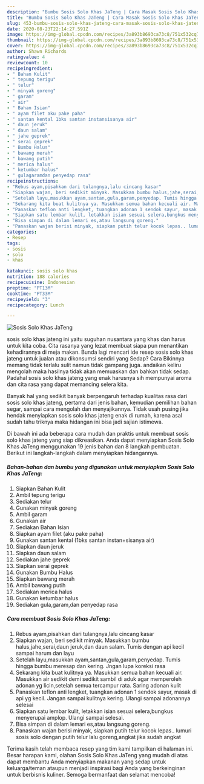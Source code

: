 ```yaml
---
description: "Bumbu Sosis Solo Khas JaTeng | Cara Masak Sosis Solo Khas JaTeng Yang Sedap"
title: "Bumbu Sosis Solo Khas JaTeng | Cara Masak Sosis Solo Khas JaTeng Yang Sedap"
slug: 453-bumbu-sosis-solo-khas-jateng-cara-masak-sosis-solo-khas-jateng-yang-sedap
date: 2020-08-23T22:14:27.591Z
image: https://img-global.cpcdn.com/recipes/3a893b8693ca73c8/751x532cq70/sosis-solo-khas-jateng-foto-resep-utama.jpg
thumbnail: https://img-global.cpcdn.com/recipes/3a893b8693ca73c8/751x532cq70/sosis-solo-khas-jateng-foto-resep-utama.jpg
cover: https://img-global.cpcdn.com/recipes/3a893b8693ca73c8/751x532cq70/sosis-solo-khas-jateng-foto-resep-utama.jpg
author: Shawn Richards
ratingvalue: 4
reviewcount: 10
recipeingredient:
- " Bahan Kulit"
- " tepung terigu"
- " telur"
- " minyak goreng"
- " garam"
- " air"
- " Bahan Isian"
- " ayam filet aku pake paha"
- " santan kental 1bks santan instansisanya air"
- " daun jeruk"
- " daun salam"
- " jahe geprek"
- " serai geprek"
- " Bumbu Halus"
- " bawang merah"
- " bawang putih"
- " merica halus"
- " ketumbar halus"
- " gulagaramdan penyedap rasa"
recipeinstructions:
- "Rebus ayam,pisahkan dari tulangnya,lalu cincang kasar"
- "Siapkan wajan, beri sedikit minyak. Masukkan bumbu halus,jahe,serai,daun jeruk,dan daun salam. Tumis dengan api kecil sampai harum dan layu"
- "Setelah layu,masukkan ayam,santan,gula,garam,penyedap. Tumis hingga bumbu meresap dan kering. Jngan lupa koreksi rasa"
- "Sekarang kita buat kulitnya ya. Masukkan semua bahan kecuali air. Masukkan air sedikit demi sedikit sambil di aduk agar memperoleh adonan yg licin,setelah semua tercampur rata. Saring adonan kulit"
- "Panaskan teflon anti lengket, tuangkan adonan 1 sendok sayur, masak di api yg kecil. Jangan sampai kulitnya kering. Ulangi sampai adonannya selesai"
- "Siapkan satu lembar kulit, letakkan isian sesuai selera,bungkus menyerupai amplop. Ulangi sampai selesai."
- "Bisa simpan di dalam lemari es,atau langsung goreng."
- "Panaskan wajan berisi minyak, siapkan putih telur kocok lepas.. lumuri sosis solo dengan putih telur lalu goreng,angkat jika sudah angkat"
categories:
- Resep
tags:
- sosis
- solo
- khas

katakunci: sosis solo khas 
nutrition: 188 calories
recipecuisine: Indonesian
preptime: "PT13M"
cooktime: "PT33M"
recipeyield: "3"
recipecategory: Lunch

---
```



![Sosis Solo Khas JaTeng](https://img-global.cpcdn.com/recipes/3a893b8693ca73c8/751x532cq70/sosis-solo-khas-jateng-foto-resep-utama.jpg)


sosis solo khas jateng ini yaitu suguhan nusantara yang khas dan harus untuk kita coba. Cita rasanya yang lezat membuat siapa pun menantikan kehadirannya di meja makan.
Bunda lagi mencari ide resep sosis solo khas jateng untuk jualan atau dikonsumsi sendiri yang Sedap? Cara Bikinnya memang tidak terlalu sulit namun tidak gampang juga. andaikan keliru mengolah maka hasilnya tidak akan memuaskan dan bahkan tidak sedap. Padahal sosis solo khas jateng yang enak harusnya sih mempunyai aroma dan cita rasa yang dapat memancing selera kita.

Banyak hal yang sedikit banyak berpengaruh terhadap kualitas rasa dari sosis solo khas jateng, pertama dari jenis bahan, kemudian pemilihan bahan segar, sampai cara mengolah dan menyajikannya. Tidak usah pusing jika hendak menyiapkan sosis solo khas jateng enak di rumah, karena asal sudah tahu triknya maka hidangan ini bisa jadi sajian istimewa.




Di bawah ini ada beberapa cara mudah dan praktis untuk membuat sosis solo khas jateng yang siap dikreasikan. Anda dapat menyiapkan Sosis Solo Khas JaTeng menggunakan 19 jenis bahan dan 8 langkah pembuatan. Berikut ini langkah-langkah dalam menyiapkan hidangannya.

<!--inarticleads1-->

##### Bahan-bahan dan bumbu yang digunakan untuk menyiapkan Sosis Solo Khas JaTeng:

1. Siapkan  Bahan Kulit
1. Ambil  tepung terigu
1. Sediakan  telur
1. Gunakan  minyak goreng
1. Ambil  garam
1. Gunakan  air
1. Sediakan  Bahan Isian
1. Siapkan  ayam filet (aku pake paha)
1. Gunakan  santan kental (1bks santan instan+sisanya air)
1. Siapkan  daun jeruk
1. Siapkan  daun salam
1. Sediakan  jahe geprek
1. Siapkan  serai geprek
1. Gunakan  Bumbu Halus
1. Siapkan  bawang merah
1. Ambil  bawang putih
1. Sediakan  merica halus
1. Gunakan  ketumbar halus
1. Sediakan  gula,garam,dan penyedap rasa




<!--inarticleads2-->

##### Cara membuat Sosis Solo Khas JaTeng:

1. Rebus ayam,pisahkan dari tulangnya,lalu cincang kasar
1. Siapkan wajan, beri sedikit minyak. Masukkan bumbu halus,jahe,serai,daun jeruk,dan daun salam. Tumis dengan api kecil sampai harum dan layu
1. Setelah layu,masukkan ayam,santan,gula,garam,penyedap. Tumis hingga bumbu meresap dan kering. Jngan lupa koreksi rasa
1. Sekarang kita buat kulitnya ya. Masukkan semua bahan kecuali air. Masukkan air sedikit demi sedikit sambil di aduk agar memperoleh adonan yg licin,setelah semua tercampur rata. Saring adonan kulit
1. Panaskan teflon anti lengket, tuangkan adonan 1 sendok sayur, masak di api yg kecil. Jangan sampai kulitnya kering. Ulangi sampai adonannya selesai
1. Siapkan satu lembar kulit, letakkan isian sesuai selera,bungkus menyerupai amplop. Ulangi sampai selesai.
1. Bisa simpan di dalam lemari es,atau langsung goreng.
1. Panaskan wajan berisi minyak, siapkan putih telur kocok lepas.. lumuri sosis solo dengan putih telur lalu goreng,angkat jika sudah angkat




Terima kasih telah membaca resep yang tim kami tampilkan di halaman ini. Besar harapan kami, olahan Sosis Solo Khas JaTeng yang mudah di atas dapat membantu Anda menyiapkan makanan yang sedap untuk keluarga/teman ataupun menjadi inspirasi bagi Anda yang berkeinginan untuk berbisnis kuliner. Semoga bermanfaat dan selamat mencoba!

